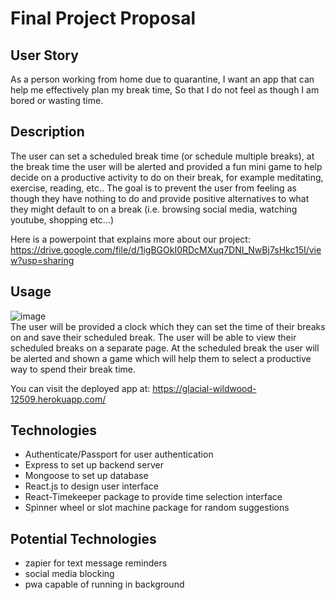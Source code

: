 # Final Project Proposal

## User Story

As a person working from home due to quarantine,
I want an app that can help me effectively plan my break time,
So that I do not feel as though I am bored or wasting time.

## Description

The user can set a scheduled break time (or schedule multiple breaks), 
at the break time the user will be alerted and provided a fun mini game to help decide
on a productive activity to do on their break, for example meditating, exercise, reading, etc..
The goal is to prevent the user from feeling as though they have nothing to do and provide
positive alternatives to what they might default to on a break (i.e. browsing social media, watching youtube, shopping etc...)

Here is a powerpoint that explains more about our project: https://drive.google.com/file/d/1igBGOkI0RDcMXuq7DNI_NwBj7sHkc15I/view?usp=sharing

## Usage
![image](./client/src/images/downshift-demo.gif)  
The user will be provided a clock which they can set the time of their breaks on and save their scheduled break.
The user will be able to view their scheduled breaks on a separate page.
At the scheduled break the user will be alerted and shown a game which will help them to select
a productive way to spend their break time.

You can visit the deployed app at: https://glacial-wildwood-12509.herokuapp.com/

## Technologies

* Authenticate/Passport for user authentication
* Express to set up backend server
* Mongoose to set up database
* React.js to design user interface
* React-Timekeeper package to provide time selection interface
* Spinner wheel or slot machine package for random suggestions

## Potential Technologies

* zapier for text message reminders
* social media blocking
* pwa capable of running in background
